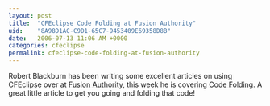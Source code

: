 ```yaml
---
layout: post
title:  "CFEclipse Code Folding at Fusion Authority"
uid:	"8A98D1AC-C9D1-65C7-9453409E69358D8B"
date:   2006-07-13 11:06 AM +0000
categories: cfeclipse
permalink: cfeclipse-code-folding-at-fusion-authority
---
```

Robert Blackburn has been writing some excellent articles on using CFEclipse over at <a href="http://www.fusionauthority.com">Fusion Authority</a>, this week he is covering <a href="http://www.fusionauthority.com/Reviews/4631-CFEclipse-Features-Code-Folding.htm">Code Folding</a>. A great little article to get you going and folding that code!